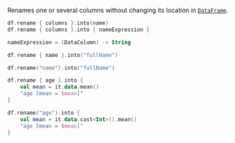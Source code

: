 [//]: # (title: rename)

<!---IMPORT org.jetbrains.kotlinx.dataframe.samples.api.Modify-->

Renames one or several columns without changing its location in [`DataFrame`](DataFrame.md).

```kotlin
df.rename { columns }.into(name)
df.rename { columns }.into { nameExpression }

nameExpression = (DataColumn) -> String
```

<!---FUN rename-->
<tabs>
<tab title="Properties">

```kotlin
df.rename { name }.into("fullName")
```

</tab>
<tab title="Strings">

```kotlin
df.rename("name").into("fullName")
```

</tab></tabs>
<dataFrame src="org.jetbrains.kotlinx.dataframe.samples.api.Modify.rename.html"/>
<!---END-->


<!---FUN renameExpression-->
<tabs>
<tab title="Properties">

```kotlin
df.rename { age }.into {
    val mean = it.data.mean()
    "age [mean = $mean]"
}
```

</tab>
<tab title="Strings">

```kotlin
df.rename("age").into {
    val mean = it.data.cast<Int>().mean()
    "age [mean = $mean]"
}
```

</tab></tabs>
<dataFrame src="org.jetbrains.kotlinx.dataframe.samples.api.Modify.renameExpression.html"/>
<!---END-->
